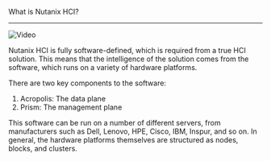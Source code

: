 What is Nutanix HCI?

____
![Video](https://youtu.be/rKYph-7t2WA)




Nutanix HCI is fully software-defined, which is required from a true HCI solution. This means that the intelligence of the solution comes from the software, which runs on a variety of hardware platforms.

There are two key components to the software:

1. Acropolis: The data plane
2. Prism: The management plane

This software can be run on a number of different servers, from manufacturers such as Dell, Lenovo, HPE, Cisco, IBM, Inspur, and so on. In general, the hardware platforms themselves are structured as nodes, blocks, and clusters.